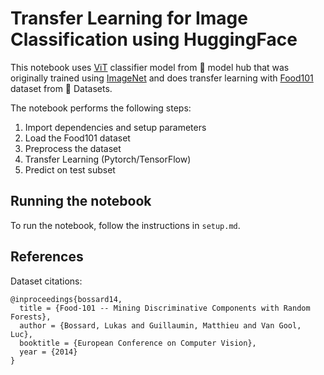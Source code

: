 # Transfer Learning for Image Classification using HuggingFace

This notebook uses [ViT](https://huggingface.co/google/vit-base-patch16-224-in21k) classifier model from 🤗 model hub that was originally trained using [ImageNet](https://image-net.org) and does transfer learning with [Food101](https://huggingface.co/datasets/food101) dataset from 🤗 Datasets.

The notebook performs the following steps:
1. Import dependencies and setup parameters
2. Load the Food101 dataset
3. Preprocess the dataset
4. Transfer Learning (Pytorch/TensorFlow)
5. Predict on test subset

## Running the notebook

To run the notebook, follow the instructions in `setup.md`.
   
## References

Dataset citations:
```
@inproceedings{bossard14,
  title = {Food-101 -- Mining Discriminative Components with Random Forests},
  author = {Bossard, Lukas and Guillaumin, Matthieu and Van Gool, Luc},
  booktitle = {European Conference on Computer Vision},
  year = {2014}
}
```
